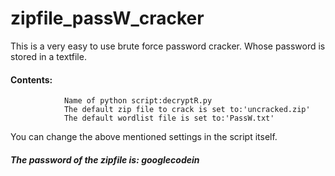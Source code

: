 # zipfile_passW_cracker
This is a very easy to use brute force password cracker. Whose password is stored in a textfile.

#### Contents:
                Name of python script:decryptR.py
                The default zip file to crack is set to:'uncracked.zip'
                The default wordlist file is set to:'PassW.txt'
                
You can change the above mentioned settings in the script itself.

##### The password of the zipfile is: googlecodein

